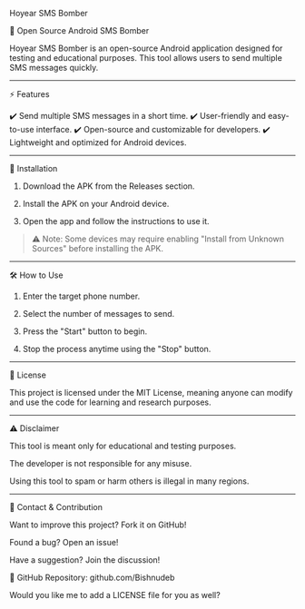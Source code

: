 Hoyear SMS Bomber

📢 Open Source Android SMS Bomber

Hoyear SMS Bomber is an open-source Android application designed for testing and educational purposes. This tool allows users to send multiple SMS messages quickly.


---

⚡ Features

✔️ Send multiple SMS messages in a short time.
✔️ User-friendly and easy-to-use interface.
✔️ Open-source and customizable for developers.
✔️ Lightweight and optimized for Android devices.


---

🚀 Installation

1. Download the APK from the Releases section.


2. Install the APK on your Android device.


3. Open the app and follow the instructions to use it.



> ⚠️ Note: Some devices may require enabling "Install from Unknown Sources" before installing the APK.




---

🛠️ How to Use

1. Enter the target phone number.


2. Select the number of messages to send.


3. Press the "Start" button to begin.


4. Stop the process anytime using the "Stop" button.




---

📜 License

This project is licensed under the MIT License, meaning anyone can modify and use the code for learning and research purposes.


---

⚠️ Disclaimer

This tool is meant only for educational and testing purposes.

The developer is not responsible for any misuse.

Using this tool to spam or harm others is illegal in many regions.



---

📩 Contact & Contribution

Want to improve this project? Fork it on GitHub!

Found a bug? Open an issue!

Have a suggestion? Join the discussion!


🔗 GitHub Repository: github.com/Bishnudeb

Would you like me to add a LICENSE file for you as well?


